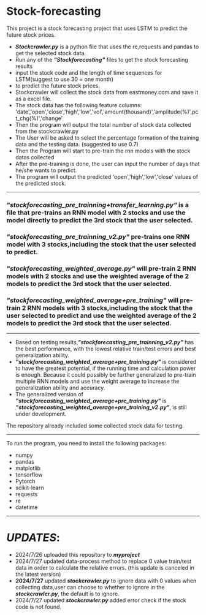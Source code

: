 # Stock-forecasting

This project is a stock forecasting project that uses LSTM to predict the future stock prices.
-  ***Stockcrawler.py*** is a python file that uses the re,requests and pandas to get the selected stock data.
-  Run any of the ***"Stockforecasting"*** files to get the stock forecasting results
-  input the stock code and the length of time sequences for LSTM(suggest to use 30 = one month) 
-  to predict the future stock prices.
-  Stockcrawler will collect the stock data from eastmoney.com and save it as a excel file.
-  The stock data has the following feature columns: 'date','open','close','high','low','vol','amount(thousand)','amplitude(%)',pct_chg(%)','change'
-  Then the program will output the total number of stock data collected from the stockcrawler.py
-  The User will be asked to select the percentage formation of the training data and the testing data. (suggested to use 0.7)
-  Then the Program will start to pre-train the rnn models with the stock datas collected
-  After the pre-training is done, the user can input the number of days that he/she wants to predict.
-  The program will output the predicted 'open','high','low','close' values of the predicted stock.
-----------------------------------------------------------------------------------------------------------------------------------------------------------------------------------
### ***"stockforecasting_pre_trainning+transfer_learning.py"*** is a file that pre-trains an RNN model with 2 stocks and use the model directly to predict the 3rd stock that the user selected.
### ***"stockforecasting_pre_trainning_v2.py"*** pre-trains one RNN model with 3 stocks,including the stock that the user selected to predict.
### ***"stockforecasting_weighted_average.py"*** will pre-train 2 RNN models with 2 stocks and use the weighted average of the 2 models to predict the 3rd stock that the user selected.
### ***"stockforecasting_weighted_average+pre_training"*** will pre-train 2 RNN models with 3 stocks,including the stock that the user selected to predict and use the weighted average of the 2 models to predict the 3rd stock that the user selected.

---

- Based on testing results,***"stockforecasting_pre_trainning_v2.py"*** has the best performance, with the lowest relative train/test errors and best generalization ability.
- ***"stockforecasting_weighted_average+pre_training.py"*** is considered to have the greatest potential, if the running time and calculation power is enough. Because it could possibly be further generalized to pre-train multiple RNN models and use the weight average to increase the generalization ability and accuracy.
- The generalized version of ***"stockforecasting_weighted_average+pre_training.py"*** is ***"stockforecasting_weighted_average+pre_training_v2.py"***, is still under development.

The repository already included some collected stock data for testing.

---
To run the program, you need to install the following packages:
-  numpy
- pandas
- matplotlib
- tensorflow
- Pytorch
- scikit-learn
- requests
- re
- datetime

***

# ***UPDATES***:

- 2024/7/26 uploaded this repository to ***myproject*** 
- 2024/7/27 updated data-process method to replace 0 value train/test data in order to calculate the relative errors. (this update is canceled in the latest version)
- **2024/7/27** updated ***stockcrawler.py*** to ignore data with 0 values when collecting data,user can choose to whether to ignore in the ***stockcrawler.py***, the default is to ignore.
- 2024/7/27 updated ***stockcrawler.py*** added error check if the stock code is not found.